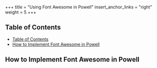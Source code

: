 +++
title = "Using Font Awesome in Powell"
insert_anchor_links = "right"
weight = 5
+++

## Table of Contents
- [Table of Contents](#table-of-contents)
- [How to Implement Font Awesome in Powell](#how-to-implement-font-awesome-in-powell)

## How to Implement Font Awesome in Powell


